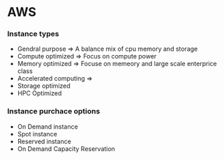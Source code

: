 # AWS



### Instance types
* Gendral purpose => A balance mix of cpu memory and storage 
* Compute optimized => Focus on compute power
* Memory optimized => Focuse on memeory and large scale enterprice class
* Accelerated computing => 
* Storage optimized 
* HPC Optimized 

### Instance purchace options 
* On Demand instance 
* Spot instance 
* Reserved instance 
* On Demand Capacity Reservation 


